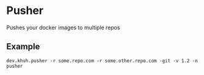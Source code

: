 # Pusher

Pushes your docker images to multiple repos

## Example

`dev.khvh.pusher -r some.repo.com -r some.other.repo.com -git -v 1.2 -n pusher`
